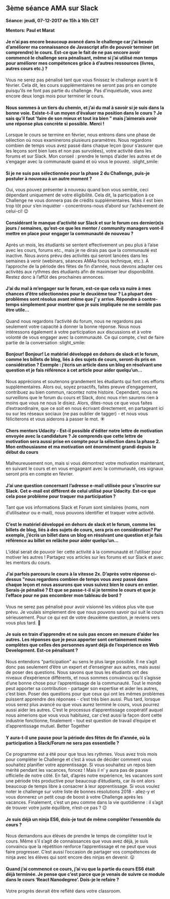 ## 3ème séance AMA sur Slack

**Séance: jeudi, 07-12-2017 de 15h à 16h CET**

**Mentors: Paul et Marat**

#### Je n’ai pas encore beaucoup avancé dans le challenge car j’ai besoin d’améliorer ma connaissance de Javascript afin de pouvoir terminer (et comprendre) le cours. Est-ce que le fait de ne pas encore avoir commencé le challenge sera pénalisant, même si j’ai utilisé mon temps pour améliorer mes compétences grâce à d’autres ressources (livres, autres cours etc.) ?

Vous ne serez pas pénalisé tant que vous finissez le challenge avant le 6 février. Cela dit, les cours supplémentaires ne seront pas pris en compte puisqu’ils ne font pas partie du challenge. Pas d’inquiétude, vous avez encore deux longs mois pour terminer le cours.

#### Nous sommes à un tiers du chemin, et j’ai du mal à savoir si je suis dans la bonne voie. Existe-t-il un moyen d’évaluer ma position dans le cours ? Je sais qu’il faut 'faire de son mieux et tout ira bien " mais j’aimerais avoir une réponse plus concrète si possible. Merci !

Lorsque le cours se termine en février, nous entrons dans une phase de sélection où nous examinerons plusieurs paramètres. Nous regardons combien de temps vous avez passé dans chaque leçon (pour s’assurer que les leçons sont bien lues et non pas survolées), votre activité dans les forums et sur Slack. Mon conseil : prendre le temps d’aider les autres et de s’engager avec la communauté quand et où vous le pouvez. :slight_smile:

#### Si je ne suis pas sélectionnée pour la phase 2 du Challenge, puis-je postuler à nouveau à un autre moment ?

Oui, vous pouvez présenter à nouveau quand bon vous semble, ceci dépendant uniquement de votre éligibilité. Cela dit, la participation à ce Challenge ne vous donnera pas de crédits supplémentaires. Mais il est bien trop tôt pour s’en inquiéter - concentrons-nous d’abord sur l’achèvement de celui-ci! :wink:

#### Considérant le manque d’activité sur Slack et sur le forum ces dernier(e)s jours / semaines, qu’est-ce que les mentor / community managers vont-il mettre en place pour engager la communauté de nouveau ?

Après un mois, les étudiants se sentent effectivement un peu plus à l’aise avec les cours, forums etc., mais je ne dirais pas que la communauté est inactive. Nous avons prévu des activités qui seront lancées dans les semaines à venir (webinars, séances AMAa focus technique, etc.). À l’approche de la période des fêtes de fin d’année, nous devons adapter ces activités aux rythmes des étudiants afin de maximiser leur disponibilité. Restez donc à l’affût des prochaines annonces.

#### J’ai du mal à m’engager sur le forum, est-ce que cela va nuire à mes chances d’être sélectionnées pour le deuxième tour ? La plupart des problèmes sont résolus avant même que j’ y arrive. Répondre à contre-temps simplement pour montrer que je suis impliquée ne me semble pas être utile…

Quand nous regardons l’activité du forum, nous ne regardons pas seulement votre capacité à donner la bonne réponse. Nous nous intéressons également à votre participation aux discussions et à votre volonté de vous engager avec la communauté. Ce qui compte, c’est de faire partie de la conversation :slight_smile:

#### Bonjour! Bonjour! Le matériel développé en dehors de slack et le forum, comme les billets de blog, liés à des sujets de cours, seront-ils pris en considération ? Exemple : j’écris un article dans un blog en résolvant une question et je fais référence à cet article pour aider quelqu’un…

Nous apprécions et soutenons grandement les étudiants qui font ces efforts supplémentaires. Alors oui, soyez proactifs, faites preuve d’engagement, contribuez au bien commun, racontez notre histoire.
Cependant, nous ne surveillons que le forum du cours et Slack, donc nous n’en saurons rien à moins que vous ne nous le disiez. Alors, dites-nous ce que vous faites d’extraordinaire, que ce soit en nous écrivant directement, en partageant ici ou sur les réseaux sociaux (ne pas oublier de tagger) - et nous vous féliciterons et vous aiderons à passer le mot. :sunny:

#### Chers mentors Udacity - Est-il possible d’éditer notre lettre de motivation envoyée avec la candidature ? Je comprends que cette lettre de motivation sera aussi prise en compte pour la sélection dans la phase 2. Mon enthousiasme et ma motivation ont énormément grandi depuis le début du cours

Malheureusement non, mais si vous démontrez votre motivation maintenant, en suivant le cours et en vous engageant avec la communauté, ces signaux seront pris en compte en février.

#### J’ai une question concernant l’adresse e-mail utilisée pour s’inscrire sur Slack. Cet e-mail est différent de celui utilisé pour Udacity. Est-ce que cela pose problème pour traquer ma participation ?

Tant que vos informations Slack et Forum sont similaires (noms, nom d’utilisateur ou e-mail), nous pouvons identifier et traquer votre activité.

#### C’est le matériel développé en dehors de slack et le forum, comme les billets de blog, liés à des sujets de cours, sera pris en considération? Par exemple, j’écris un billet dans un blog en résolvant une question et je fais référence au billet en relâche pour aider quelqu’un…

L’idéal serait de pouvoir lier cette activité à la communauté et l’utiliser pour motiver les autres ! Partagez vos articles sur les forums et sur Slack et avec les mentors du cours.

#### J’ai parfois parcouru le cours à la vitesse 2x. D’après votre réponse ci-dessus "nous regardons combien de temps vous avez passé dans chaque leçon et nous assurons que vous suivez bien le cours en entier. Serais-je pénalisé ? Et que se passe-t-il si je termine le cours et que je l’efface pour ne pas encombrer mon tableau de bord ?

Vous ne serez pas pénalisé pour avoir visionné les vidéos plus vite que prévu. Je voulais simplement dire que nous pouvons savoir qui suit le cours sérieusement. Pour ce qui est de votre deuxième question, je reviens vers vous plus tard. :slightly_smiling_face:

#### Je suis en train d’apprendre et ne suis pas encore en mesure d’aider les autres. Les réponses que je peux apporter sont certainement moins complètes que celles des personnes ayant déjà de l’expérience en Web Development. Est-ce pénalisant ?

Nous entendons “participation” au sens le plus large possible. Il ne s’agit donc pas seulement d’être un expert et d’enseigner aux autres, mais aussi de poser des questions. Nous savons que tous les étudiants ont des niveaux d’expérience différents, et nous sommes convaincus qu’il s’agisse d’une bonne chose pour l’apprentissage de la communauté. Tout le monde peut apporter sa contribution - partager son expertise et aider les autres, c’est bien. Poser des questions pour que ceux qui ont les mêmes problèmes puissent apprendre des réponses - c’est très bien aussi. Plus tard, lorsque vous serez plus avancé ou que vous aurez terminé le cours, vous pourrez aussi aider les autres. C’est le processus d’apprentissage coopératif auquel nous aimerions que vous vous habituiez, car c’est aussi la façon dont cette industrie fonctionne, finalement - tout est question de travail d’équipe et d’apprentissage mutuel. Better Together

#### Y aura-t-il une pause pour la période des fêtes de fin d’année, où la participation à Slack/Forum ne sera pas essentielle ?

Ce programme est a été pour que tous les rythmes. Vous avez trois mois pour compléter le Challenge et c’est à vous de décider comment vous souhaitez planifier votre apprentissage. Si vous souhaitez un repos bien mérité pendant les vacances, foncez ! Mais il n’ y aura pas de pause officielle de notre côté. En fait, d’après notre expérience, les vacances sont une période très productive pour beaucoup d’étudiants, car ils ont alors beaucoup de temps libre à consacrer à leur apprentissage. Si vous voulez noter le challenge sur votre liste de bonnes résolutions 2018 - allez-y et vous donnerez un petit coup de boost à votre Challenge après les vacances.
Finalement, c’est un peu comme dans la vie quotidienne : il s’agit de trouver votre juste équilibre, n’est-ce pas ? :wink:

#### Je suis déjà un ninja ES6, dois-je tout de même compléter l’ensemble du cours ?

Nous demandons aux élèves de prendre le temps de compléter tout le cours. Même s’il s’agit de connaissances que vous avez déjà, je suis convaincu que la répétition renforce l’apprentissage et ne peut que vous faire progresser. C’est aussi l’occasion de partager vos compétences de ninja avec les élèves qui sont encore des ninjas en devenir. :stuck_out_tongue:

#### Quand j’ai commencé ce cours, j’ai vu que la partie du cours ES6 était déjà terminée. Je pense que c’est parce que je venais de suivre ce module dans le cours ‘React Nanodegree’. Dois-je le refaire ?

Votre progrès devrait être reflété dans votre classroom.
